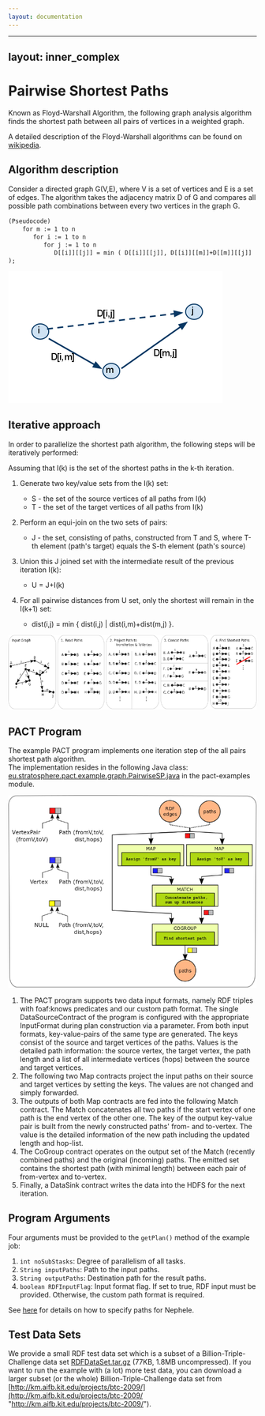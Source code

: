 ```yaml
---
layout: documentation
---
```

---
layout: inner_complex
---


Pairwise Shortest Paths
=======================

Known as Floyd-Warshall Algorithm, the following graph analysis
algorithm finds the shortest path between all pairs of vertices in a
weighted graph.

A detailed description of the Floyd-Warshall algorithms can be found on
[wikipedia](http://en.wikipedia.org/wiki/Floyd-Warshall_algorithm "http://en.wikipedia.org/wiki/Floyd-Warshall_algorithm").

Algorithm description
---------------------

Consider a directed graph G(V,E), where V is a set of vertices and E is
a set of edges. The algorithm takes the adjacency matrix D of G and
compares all possible path combinations between every two vertices in
the graph G.

    (Pseudocode)
        for m := 1 to n
           for i := 1 to n
              for j := 1 to n
                 D[[i]][[j]] = min ( D[[i]][[j]], D[[i]][[m]]+D[[m]][[j]] );

[![](media/wiki//allpairs.png)](media/wiki/allpairs.png "wiki:allpairs.png")

Iterative approach
------------------

In order to parallelize the shortest path algorithm, the following steps
will be iteratively performed:

Assuming that I(k) is the set of the shortest paths in the k-th
iteration.

1.  Generate two key/value sets from the I(k) set:
    -   S - the set of the source vertices of all paths from I(k)
    -   T - the set of the target vertices of all paths from I(k)

2.  Perform an equi-join on the two sets of pairs:
    -   J - the set, consisting of paths, constructed from T and S,
        where T-th element (path's target) equals the S-th element
        (path's source)

3.  Union this J joined set with the intermediate result of the previous
    iteration I(k):
    -   U = J+I(k)

4.  For all pairwise distances from U set, only the shortest will remain
    in the I(k+1) set:
    -   dist(i,j) = min { dist(i,j) | dist(i,m)+dist(m,j) }.

[![](media/wiki/all2all_sp_taskdescription.png)](media/wiki/all2all_sp_taskdescription.png "wiki:all2all_sp_taskdescription.png")

PACT Program
------------

The example PACT program implements one iteration step of the all pairs
shortest path algorithm.   
 The implementation resides in the following Java class:
[eu.stratosphere.pact.example.graph.PairwiseSP.java](https://github.com/dimalabs/ozone/blob/master/pact/pact-examples/src/main/java/eu/stratosphere/pact/example/graph/PairwiseSP.java "https://github.com/dimalabs/ozone/blob/master/pact/pact-examples/src/main/java/eu/stratosphere/pact/example/graph/PairwiseSP.java")
in the pact-examples module.

[![](media/wiki/all2all_sp_pactprogram.png)](media/wiki/all2all_sp_pactprogram.png "wiki:all2all_sp_pactprogram.png")

1.  The PACT program supports two data input formats, namely RDF triples
    with foaf:knows predicates and our custom path format. The single
    DataSourceContract of the program is configured with the appropriate
    InputFormat during plan construction via a parameter. From both
    input formats, key-value-pairs of the same type are generated. The
    keys consist of the source and target vertices of the paths. Values
    is the detailed path information: the source vertex, the target
    vertex, the path length and a list of all intermediate vertices
    (hops) between the source and target vertices.
2.  The following two Map contracts project the input paths on their
    source and target vertices by setting the keys. The values are not
    changed and simply forwarded.
3.  The outputs of both Map contracts are fed into the following Match
    contract. The Match concatenates all two paths if the start vertex
    of one path is the end vertex of the other one. The key of the
    output key-value pair is built from the newly constructed paths'
    from- and to-vertex. The value is the detailed information of the
    new path including the updated length and hop-list.
4.  The CoGroup contract operates on the output set of the Match
    (recently combined paths) and the original (incoming) paths. The
    emitted set contains the shortest path (with minimal length) between
    each pair of from-vertex and to-vertex.
5.  Finally, a DataSink contract writes the data into the HDFS for the
    next iteration.

Program Arguments
-----------------

Four arguments must be provided to the `getPlan()` method of the example
job:

1.  `int noSubStasks`: Degree of parallelism of all tasks.
2.  `String inputPaths`: Path to the input paths.
3.  `String outputPaths`: Destination path for the result paths.
4.  `boolean RDFInputFlag`: Input format flag. If set to true, RDF input
    must be provided. Otherwise, the custom path format is required.

See
[here](executepactprogram.html "executepactprogram")
for details on how to specify paths for Nephele.

Test Data Sets
--------------

We provide a small RDF test data set which is a subset of a
Billion-Triple-Challenge data set
[RDFDataSet.tar.gz](media/wiki/rdfdataset.tar.gz "wiki:rdfdataset.tar.gz")
(77KB, 1.8MB uncompressed). If you want to run the example with (a lot)
more test data, you can download a larger subset (or the whole)
Billion-Triple-Challenge data set from
[http://km.aifb.kit.edu/projects/btc-2009/](http://km.aifb.kit.edu/projects/btc-2009/ "http://km.aifb.kit.edu/projects/btc-2009/").
